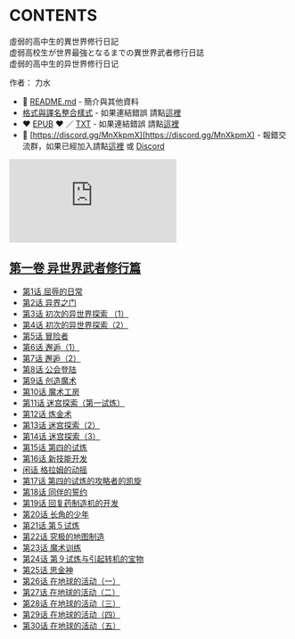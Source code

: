 # CONTENTS

虛弱的高中生的異世界修行日記  
虚弱高校生が世界最強となるまでの異世界武者修行日誌  
虚弱的高中生的异世界修行日记  

作者： 力水  



- :closed_book: [README.md](README.md) - 簡介與其他資料
- [格式與譯名整合樣式](https://github.com/bluelovers/node-novel/blob/master/lib/locales/%E8%99%9B%E5%BC%B1%E7%9A%84%E9%AB%98%E4%B8%AD%E7%94%9F%E7%9A%84%E7%95%B0%E4%B8%96%E7%95%8C%E4%BF%AE%E8%A1%8C%E6%97%A5%E8%A8%98.ts) - 如果連結錯誤 請點[這裡](https://github.com/bluelovers/node-novel/blob/master/lib/locales/)
-  :heart: [EPUB](https://gitlab.com/demonovel/epub-txt/blob/master/dmzj/%E8%99%9B%E5%BC%B1%E7%9A%84%E9%AB%98%E4%B8%AD%E7%94%9F%E7%9A%84%E7%95%B0%E4%B8%96%E7%95%8C%E4%BF%AE%E8%A1%8C%E6%97%A5%E8%A8%98.epub) :heart:  ／ [TXT](https://gitlab.com/demonovel/epub-txt/blob/master/dmzj/out/%E8%99%9B%E5%BC%B1%E7%9A%84%E9%AB%98%E4%B8%AD%E7%94%9F%E7%9A%84%E7%95%B0%E4%B8%96%E7%95%8C%E4%BF%AE%E8%A1%8C%E6%97%A5%E8%A8%98.out.txt) - 如果連結錯誤 請點[這裡](https://gitlab.com/demonovel/epub-txt/blob/master/dmzj/)
- :mega: [https://discord.gg/MnXkpmX](https://discord.gg/MnXkpmX) - 報錯交流群，如果已經加入請點[這裡](https://discordapp.com/channels/467794087769014273/467794088285175809) 或 [Discord](https://discordapp.com/channels/@me)


![導航目錄](https://chart.apis.google.com/chart?cht=qr&chs=150x150&chl=https://gitlab.com/novel-group/txt-source/blob/master/dmzj/虛弱的高中生的異世界修行日記/導航目錄.md "導航目錄")




## [第一卷 异世界武者修行篇](00000_%E7%AC%AC%E4%B8%80%E5%8D%B7%20%E5%BC%82%E4%B8%96%E7%95%8C%E6%AD%A6%E8%80%85%E4%BF%AE%E8%A1%8C%E7%AF%87)

- [第1话 屈辱的日常](00000_%E7%AC%AC%E4%B8%80%E5%8D%B7%20%E5%BC%82%E4%B8%96%E7%95%8C%E6%AD%A6%E8%80%85%E4%BF%AE%E8%A1%8C%E7%AF%87/00020_%E7%AC%AC1%E8%AF%9D%20%E5%B1%88%E8%BE%B1%E7%9A%84%E6%97%A5%E5%B8%B8.txt)
- [第2话 异界之门](00000_%E7%AC%AC%E4%B8%80%E5%8D%B7%20%E5%BC%82%E4%B8%96%E7%95%8C%E6%AD%A6%E8%80%85%E4%BF%AE%E8%A1%8C%E7%AF%87/00030_%E7%AC%AC2%E8%AF%9D%20%E5%BC%82%E7%95%8C%E4%B9%8B%E9%97%A8.txt)
- [第3话 初次的异世界探索 （1）](00000_%E7%AC%AC%E4%B8%80%E5%8D%B7%20%E5%BC%82%E4%B8%96%E7%95%8C%E6%AD%A6%E8%80%85%E4%BF%AE%E8%A1%8C%E7%AF%87/00040_%E7%AC%AC3%E8%AF%9D%20%E5%88%9D%E6%AC%A1%E7%9A%84%E5%BC%82%E4%B8%96%E7%95%8C%E6%8E%A2%E7%B4%A2%20%EF%BC%881%EF%BC%89.txt)
- [第4话 初次的异世界探索（2）](00000_%E7%AC%AC%E4%B8%80%E5%8D%B7%20%E5%BC%82%E4%B8%96%E7%95%8C%E6%AD%A6%E8%80%85%E4%BF%AE%E8%A1%8C%E7%AF%87/00050_%E7%AC%AC4%E8%AF%9D%20%E5%88%9D%E6%AC%A1%E7%9A%84%E5%BC%82%E4%B8%96%E7%95%8C%E6%8E%A2%E7%B4%A2%EF%BC%882%EF%BC%89.txt)
- [第5话 冒险者](00000_%E7%AC%AC%E4%B8%80%E5%8D%B7%20%E5%BC%82%E4%B8%96%E7%95%8C%E6%AD%A6%E8%80%85%E4%BF%AE%E8%A1%8C%E7%AF%87/00060_%E7%AC%AC5%E8%AF%9D%20%E5%86%92%E9%99%A9%E8%80%85.txt)
- [第6话 邂逅（1）](00000_%E7%AC%AC%E4%B8%80%E5%8D%B7%20%E5%BC%82%E4%B8%96%E7%95%8C%E6%AD%A6%E8%80%85%E4%BF%AE%E8%A1%8C%E7%AF%87/00070_%E7%AC%AC6%E8%AF%9D%20%E9%82%82%E9%80%85%EF%BC%881%EF%BC%89.txt)
- [第7话 邂逅（2）](00000_%E7%AC%AC%E4%B8%80%E5%8D%B7%20%E5%BC%82%E4%B8%96%E7%95%8C%E6%AD%A6%E8%80%85%E4%BF%AE%E8%A1%8C%E7%AF%87/00080_%E7%AC%AC7%E8%AF%9D%20%E9%82%82%E9%80%85%EF%BC%882%EF%BC%89.txt)
- [第8话 公会登陆](00000_%E7%AC%AC%E4%B8%80%E5%8D%B7%20%E5%BC%82%E4%B8%96%E7%95%8C%E6%AD%A6%E8%80%85%E4%BF%AE%E8%A1%8C%E7%AF%87/00090_%E7%AC%AC8%E8%AF%9D%20%E5%85%AC%E4%BC%9A%E7%99%BB%E9%99%86.txt)
- [第9话 创造魔术](00000_%E7%AC%AC%E4%B8%80%E5%8D%B7%20%E5%BC%82%E4%B8%96%E7%95%8C%E6%AD%A6%E8%80%85%E4%BF%AE%E8%A1%8C%E7%AF%87/00100_%E7%AC%AC9%E8%AF%9D%20%E5%88%9B%E9%80%A0%E9%AD%94%E6%9C%AF.txt)
- [第10话 魔术工房](00000_%E7%AC%AC%E4%B8%80%E5%8D%B7%20%E5%BC%82%E4%B8%96%E7%95%8C%E6%AD%A6%E8%80%85%E4%BF%AE%E8%A1%8C%E7%AF%87/00110_%E7%AC%AC10%E8%AF%9D%20%E9%AD%94%E6%9C%AF%E5%B7%A5%E6%88%BF.txt)
- [第11话 迷宫探索（第一试炼）](00000_%E7%AC%AC%E4%B8%80%E5%8D%B7%20%E5%BC%82%E4%B8%96%E7%95%8C%E6%AD%A6%E8%80%85%E4%BF%AE%E8%A1%8C%E7%AF%87/00120_%E7%AC%AC11%E8%AF%9D%20%E8%BF%B7%E5%AE%AB%E6%8E%A2%E7%B4%A2%EF%BC%88%E7%AC%AC%E4%B8%80%E8%AF%95%E7%82%BC%EF%BC%89.txt)
- [第12话 炼金术](00000_%E7%AC%AC%E4%B8%80%E5%8D%B7%20%E5%BC%82%E4%B8%96%E7%95%8C%E6%AD%A6%E8%80%85%E4%BF%AE%E8%A1%8C%E7%AF%87/00130_%E7%AC%AC12%E8%AF%9D%20%E7%82%BC%E9%87%91%E6%9C%AF.txt)
- [第13话 迷宫探索（2）](00000_%E7%AC%AC%E4%B8%80%E5%8D%B7%20%E5%BC%82%E4%B8%96%E7%95%8C%E6%AD%A6%E8%80%85%E4%BF%AE%E8%A1%8C%E7%AF%87/00140_%E7%AC%AC13%E8%AF%9D%20%E8%BF%B7%E5%AE%AB%E6%8E%A2%E7%B4%A2%EF%BC%882%EF%BC%89.txt)
- [第14话 迷宫探索（3）](00000_%E7%AC%AC%E4%B8%80%E5%8D%B7%20%E5%BC%82%E4%B8%96%E7%95%8C%E6%AD%A6%E8%80%85%E4%BF%AE%E8%A1%8C%E7%AF%87/00150_%E7%AC%AC14%E8%AF%9D%20%E8%BF%B7%E5%AE%AB%E6%8E%A2%E7%B4%A2%EF%BC%883%EF%BC%89.txt)
- [第15话 第四的试炼](00000_%E7%AC%AC%E4%B8%80%E5%8D%B7%20%E5%BC%82%E4%B8%96%E7%95%8C%E6%AD%A6%E8%80%85%E4%BF%AE%E8%A1%8C%E7%AF%87/00160_%E7%AC%AC15%E8%AF%9D%20%E7%AC%AC%E5%9B%9B%E7%9A%84%E8%AF%95%E7%82%BC.txt)
- [第16话 新技能开发](00000_%E7%AC%AC%E4%B8%80%E5%8D%B7%20%E5%BC%82%E4%B8%96%E7%95%8C%E6%AD%A6%E8%80%85%E4%BF%AE%E8%A1%8C%E7%AF%87/00170_%E7%AC%AC16%E8%AF%9D%20%E6%96%B0%E6%8A%80%E8%83%BD%E5%BC%80%E5%8F%91.txt)
- [闲话 格拉姆的动摇](00000_%E7%AC%AC%E4%B8%80%E5%8D%B7%20%E5%BC%82%E4%B8%96%E7%95%8C%E6%AD%A6%E8%80%85%E4%BF%AE%E8%A1%8C%E7%AF%87/00180_%E9%97%B2%E8%AF%9D%20%E6%A0%BC%E6%8B%89%E5%A7%86%E7%9A%84%E5%8A%A8%E6%91%87.txt)
- [第17话 第四的试炼的攻略者的凯旋](00000_%E7%AC%AC%E4%B8%80%E5%8D%B7%20%E5%BC%82%E4%B8%96%E7%95%8C%E6%AD%A6%E8%80%85%E4%BF%AE%E8%A1%8C%E7%AF%87/00190_%E7%AC%AC17%E8%AF%9D%20%E7%AC%AC%E5%9B%9B%E7%9A%84%E8%AF%95%E7%82%BC%E7%9A%84%E6%94%BB%E7%95%A5%E8%80%85%E7%9A%84%E5%87%AF%E6%97%8B.txt)
- [第18话 同伴的誓约](00000_%E7%AC%AC%E4%B8%80%E5%8D%B7%20%E5%BC%82%E4%B8%96%E7%95%8C%E6%AD%A6%E8%80%85%E4%BF%AE%E8%A1%8C%E7%AF%87/00200_%E7%AC%AC18%E8%AF%9D%20%E5%90%8C%E4%BC%B4%E7%9A%84%E8%AA%93%E7%BA%A6.txt)
- [第19话 回复药制造机的开发](00000_%E7%AC%AC%E4%B8%80%E5%8D%B7%20%E5%BC%82%E4%B8%96%E7%95%8C%E6%AD%A6%E8%80%85%E4%BF%AE%E8%A1%8C%E7%AF%87/00210_%E7%AC%AC19%E8%AF%9D%20%E5%9B%9E%E5%A4%8D%E8%8D%AF%E5%88%B6%E9%80%A0%E6%9C%BA%E7%9A%84%E5%BC%80%E5%8F%91.txt)
- [第20话 长角的少年](00000_%E7%AC%AC%E4%B8%80%E5%8D%B7%20%E5%BC%82%E4%B8%96%E7%95%8C%E6%AD%A6%E8%80%85%E4%BF%AE%E8%A1%8C%E7%AF%87/00220_%E7%AC%AC20%E8%AF%9D%20%E9%95%BF%E8%A7%92%E7%9A%84%E5%B0%91%E5%B9%B4.txt)
- [第21话 第５试炼](00000_%E7%AC%AC%E4%B8%80%E5%8D%B7%20%E5%BC%82%E4%B8%96%E7%95%8C%E6%AD%A6%E8%80%85%E4%BF%AE%E8%A1%8C%E7%AF%87/00230_%E7%AC%AC21%E8%AF%9D%20%E7%AC%AC%EF%BC%95%E8%AF%95%E7%82%BC.txt)
- [第22话 究极的地图制造](00000_%E7%AC%AC%E4%B8%80%E5%8D%B7%20%E5%BC%82%E4%B8%96%E7%95%8C%E6%AD%A6%E8%80%85%E4%BF%AE%E8%A1%8C%E7%AF%87/00240_%E7%AC%AC22%E8%AF%9D%20%E7%A9%B6%E6%9E%81%E7%9A%84%E5%9C%B0%E5%9B%BE%E5%88%B6%E9%80%A0.txt)
- [第23话 魔术训练](00000_%E7%AC%AC%E4%B8%80%E5%8D%B7%20%E5%BC%82%E4%B8%96%E7%95%8C%E6%AD%A6%E8%80%85%E4%BF%AE%E8%A1%8C%E7%AF%87/00250_%E7%AC%AC23%E8%AF%9D%20%E9%AD%94%E6%9C%AF%E8%AE%AD%E7%BB%83.txt)
- [第24话 第９试炼与引起转机的宝物](00000_%E7%AC%AC%E4%B8%80%E5%8D%B7%20%E5%BC%82%E4%B8%96%E7%95%8C%E6%AD%A6%E8%80%85%E4%BF%AE%E8%A1%8C%E7%AF%87/00260_%E7%AC%AC24%E8%AF%9D%20%E7%AC%AC%EF%BC%99%E8%AF%95%E7%82%BC%E4%B8%8E%E5%BC%95%E8%B5%B7%E8%BD%AC%E6%9C%BA%E7%9A%84%E5%AE%9D%E7%89%A9.txt)
- [第25话 思金神](00000_%E7%AC%AC%E4%B8%80%E5%8D%B7%20%E5%BC%82%E4%B8%96%E7%95%8C%E6%AD%A6%E8%80%85%E4%BF%AE%E8%A1%8C%E7%AF%87/00270_%E7%AC%AC25%E8%AF%9D%20%E6%80%9D%E9%87%91%E7%A5%9E.txt)
- [第26话 在地球的活动（一）](00000_%E7%AC%AC%E4%B8%80%E5%8D%B7%20%E5%BC%82%E4%B8%96%E7%95%8C%E6%AD%A6%E8%80%85%E4%BF%AE%E8%A1%8C%E7%AF%87/00280_%E7%AC%AC26%E8%AF%9D%20%E5%9C%A8%E5%9C%B0%E7%90%83%E7%9A%84%E6%B4%BB%E5%8A%A8%EF%BC%88%E4%B8%80%EF%BC%89.txt)
- [第27话 在地球的活动（二）](00000_%E7%AC%AC%E4%B8%80%E5%8D%B7%20%E5%BC%82%E4%B8%96%E7%95%8C%E6%AD%A6%E8%80%85%E4%BF%AE%E8%A1%8C%E7%AF%87/00290_%E7%AC%AC27%E8%AF%9D%20%E5%9C%A8%E5%9C%B0%E7%90%83%E7%9A%84%E6%B4%BB%E5%8A%A8%EF%BC%88%E4%BA%8C%EF%BC%89.txt)
- [第28话 在地球的活动（三）](00000_%E7%AC%AC%E4%B8%80%E5%8D%B7%20%E5%BC%82%E4%B8%96%E7%95%8C%E6%AD%A6%E8%80%85%E4%BF%AE%E8%A1%8C%E7%AF%87/00300_%E7%AC%AC28%E8%AF%9D%20%E5%9C%A8%E5%9C%B0%E7%90%83%E7%9A%84%E6%B4%BB%E5%8A%A8%EF%BC%88%E4%B8%89%EF%BC%89.txt)
- [第29话 在地球的活动（四）](00000_%E7%AC%AC%E4%B8%80%E5%8D%B7%20%E5%BC%82%E4%B8%96%E7%95%8C%E6%AD%A6%E8%80%85%E4%BF%AE%E8%A1%8C%E7%AF%87/00310_%E7%AC%AC29%E8%AF%9D%20%E5%9C%A8%E5%9C%B0%E7%90%83%E7%9A%84%E6%B4%BB%E5%8A%A8%EF%BC%88%E5%9B%9B%EF%BC%89.txt)
- [第30话 在地球的活动（五）](00000_%E7%AC%AC%E4%B8%80%E5%8D%B7%20%E5%BC%82%E4%B8%96%E7%95%8C%E6%AD%A6%E8%80%85%E4%BF%AE%E8%A1%8C%E7%AF%87/00320_%E7%AC%AC30%E8%AF%9D%20%E5%9C%A8%E5%9C%B0%E7%90%83%E7%9A%84%E6%B4%BB%E5%8A%A8%EF%BC%88%E4%BA%94%EF%BC%89.txt)

